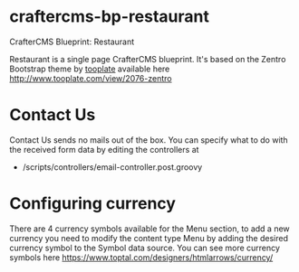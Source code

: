 # craftercms-bp-restaurant
CrafterCMS Blueprint: Restaurant

Restaurant is a single page CrafterCMS blueprint. It's based on the Zentro Bootstrap theme by [tooplate](http://www.tooplate.com/) available here http://www.tooplate.com/view/2076-zentro

# Contact Us
Contact Us sends no mails out of the box. You can specify what to do with the received form data by editing the controllers at

  - /scripts/controllers/email-controller.post.groovy

# Configuring currency
There are 4 currency symbols available for the Menu section, to add a new currency you need to modify the content type Menu by adding the desired currency symbol to the Symbol data source. You can see more currency symbols here https://www.toptal.com/designers/htmlarrows/currency/
